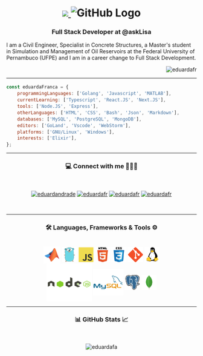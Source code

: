 <!-- <h1 align="center">Hi there 👋, I'm Eduarda França!</h1> -->

<h1 align="center">
  <a href="https://git.io/typing-svg">
    <img src="https://readme-typing-svg.herokuapp.com?size=36&color=F7078A&center=true&width=1000&lines=Hi%2C+there!+%F0%9F%91%8B+;Welcome+to+my+GitHub+profile!+;I'm+Eduarda+Fran%C3%A7a...;Nice+to+meet+you!+">
  </a>
  <img src="https://github.com/raghavk16/raghavk16/blob/master/octo.gif" alt="GitHub Logo" width="5%"/>
</h1>

<h3 align="center">Full Stack Developer at @askLisa</h3>
<!-- -<img width="10%" align="right" alt="Github Image" src="https://github.com/SP-XD/SP-XD/blob/main/images/linux_rounded.gif?raw=true" />-->

I am a Civil Engineer, Specialist in Concrete Structures, a Master's student in Simulation and Management of Oil Reservoirs at the Federal University of Pernambuco (UFPE) and I am in a career change to Full Stack Development.

<p align="right"> <img src="https://komarev.com/ghpvc/?username=eduardafr&label=Profile%20views&color=0e75b6&style=flat" alt="eduardafr" /> </p>

<!-- - 🌱 I’m currently learning **JavaScript / Node.js / MySQL / MongoDB**
 -->

<hr>

```javascript
const eduardaFranca = {
    programmingLanguages: ['Golang', 'Javascript', 'MATLAB'],
    currentLearning: ['Typescript', 'React.JS', 'Next.JS'],
    tools: ['Node.JS', 'Express'],
    otherLanguages: ['HTML', 'CSS', 'Bash', 'Json', 'Markdown'],
    databases: ['MySQL', 'PostgreSQL', 'MongoDB'],
    editors: ['GoLand', 'Vscode', 'WebStorm'],
    platforms: ['GNU/Linux', 'Windows'],
    interests: ['Elixir'],
};
```

<!-- - 👨‍💻 Some of my projects are available at my portfolio: **https://eduardafranca.netlify.app/** -->

<!-- - 📑 To know about my experiences, take a peek in my resume: **https://resume-eduardafranca.netlify.app** -->

<hr>
<h3 align="center">💻 Connect with me 👩🏻‍💻</h3>
<div>
  <br>
<p align="center">
<a href="https://linkedin.com/in/eduardandrade" target="blank"><img align="center" src="https://img.shields.io/badge/LinkedIn-0077B5?style=for-the-badge&logo=linkedin&logoColor=white" alt="eduardandrade"/></a>
<a href="https://dev.to/eduardafa" target="blank"><img align="center" src="https://img.shields.io/badge/dev.to-0A0A0A?style=for-the-badge&logo=devdotto&logoColor=white" alt="eduardafr"/></a>
<a href="mailto:eduarda@asklisa.com.br" target="blank"><img align="center" src="https://img.shields.io/badge/Gmail-D14836?style=for-the-badge&logo=gmail&logoColor=white" alt="eduardafr"/></a>
<a href="https://api.whatsapp.com/send?phone=+5586999691842&text=Oi! Podemos conversar?" target="blank"><img align="center" src="https://img.shields.io/badge/WhatsApp-25D366?style=for-the-badge&logo=whatsapp&logoColor=white" alt="eduardafr"/></a>
</p><br>
</div>

<hr>
<h3 align="center">🛠 Languages, Frameworks & Tools ⚙️</h3>
<!-- <h3 align="center">Languages and Tools:</h3> -->
<div align="center" style="display: inline_block">
  <br>
  <img align="center" src="https://raw.githubusercontent.com/devicons/devicon/master/icons/matlab/matlab-original.svg" alt="linux" width="45" height="45"/>
  <img align="center" src="https://raw.githubusercontent.com/devicons/devicon/master/icons/go/go-original.svg" alt="javascript" width="40" height="40"/>
  <img align="center" src="https://raw.githubusercontent.com/devicons/devicon/master/icons/javascript/javascript-original.svg" alt="javascript" width="40" height="40"/>
  <!-- -<img align="center" src="https://raw.githubusercontent.com/devicons/devicon/master/icons/typescript/typescript-original.svg" alt="typescript" width="40" height="40"/>-->
  <!-- -<img align="center" src="https://raw.githubusercontent.com/devicons/devicon/master/icons/react/react-original.svg" alt="typescript" width="40" height="40"/>-->
  <!-- -<img align="center" src="https://assets.vercel.com/image/upload/v1607554385/repositories/next-js/next-logo.png" alt="typescript" width="40" height="40"/>-->
  <img align="center" src="https://raw.githubusercontent.com/devicons/devicon/master/icons/html5/html5-original-wordmark.svg" alt="html5" width="40" height="40"/>
  <img align="center" src="https://raw.githubusercontent.com/devicons/devicon/master/icons/css3/css3-original-wordmark.svg" alt="css3" width="40" height="40"/>
  <img align="center" src="https://raw.githubusercontent.com/devicons/devicon/master/icons/git/git-original.svg" alt="git" width="40" height="40"/>
  <img align="center" src="https://raw.githubusercontent.com/devicons/devicon/master/icons/linux/linux-original.svg" alt="linux" width="40" height="40"/>
  <br>
  
  <img align="center" src="https://raw.githubusercontent.com/devicons/devicon/master/icons/nodejs/nodejs-original-wordmark.svg" alt="nodejs" width="120" height="100"/>
  <img align="center" src="https://raw.githubusercontent.com/devicons/devicon/master/icons/mysql/mysql-original-wordmark.svg" alt="mysql" width="80" height="70"/>
  <img align="center" src="https://raw.githubusercontent.com/devicons/devicon/master/icons/postgresql/postgresql-original.svg" alt="postgresql" width="40" height="40"/>  
  <img align="center" src="https://raw.githubusercontent.com/devicons/devicon/master/icons/mongodb/mongodb-original.svg" alt="mongodb" width="40" height="40"/>

</div>

<hr>
<h3 align="center">📊 GitHub Stats 📈</h3>
<br>
 
<!--START_SECTION:waka-->
<!--END_SECTION:waka-->

<!-- <p align="center"><img src="https://github-readme-stats-eduardafr.vercel.app/api/top-langs/?username=eduardafr&count_private=true&title_color=fe428e&text_color=a9fef7&icon_color=f8d847&bg_color=141321&show_icons=true" alt="eduardafa" /></p> -->

<p align="center"><img src="https://github-readme-stats-eduardafr.vercel.app/api?username=eduardafr&count_private=true&theme=radical" alt="eduardafa" /></p>

<!-- <p align="center">
<img src="https://wakatime.com/share/@4ad3554f-f342-4364-918e-3a86e91ec684/ba2672c7-809e-4af4-bbd3-a9d622388eb1.svg" width="500px">
</p> -->

<!-- <p align="center"><img align="center" src="https://github-readme-streak-stats.herokuapp.com/?user=eduardafr&title_color=fe428e&text_color=a9fef7&icon_color=f8d847&bg_color=141321&theme=radical" alt="eduardafr" /></p> -->

<!-- <details>
  <summary align="center">⚡ More stats ⚡</summary>
    <br>
    <p align="center"><img align="center" src="http://github-profile-summary-cards.vercel.app/api/cards/profile-details?username=eduardafr&theme=radical" /></p>
    <img src="https://activity-graph.herokuapp.com/graph?username=eduardafr&theme=react-dark&bg_color=141321&hide_border=true" width="100%"/>
</details> -->
